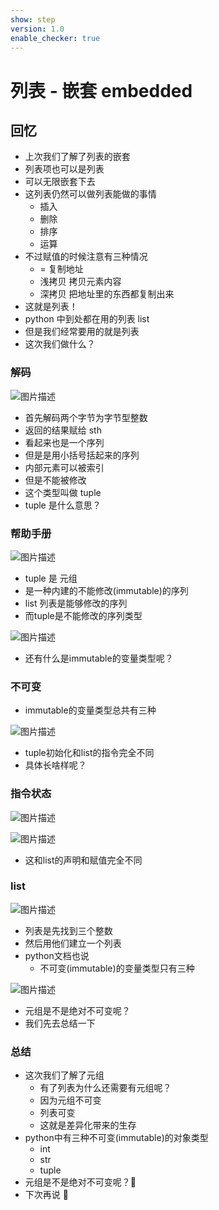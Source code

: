 ```yaml
---
show: step
version: 1.0
enable_checker: true
---
```


# 列表 - 嵌套 embedded

## 回忆

- 上次我们了解了列表的嵌套
- 列表项也可以是列表
- 可以无限嵌套下去
- 这列表仍然可以做列表能做的事情
  - 插入
  - 删除
  - 排序
  - 运算
- 不过赋值的时候注意有三种情况
  - = 复制地址
  - 浅拷贝 拷贝元素内容
  - 深拷贝 把地址里的东西都复制出来
- 这就是列表！
- python 中到处都在用的列表 list
- 但是我们经常要用的就是列表
- 这次我们做什么？

### 解码

![图片描述](https://doc.shiyanlou.com/courses/uid1190679-20220623-1655966587711)

- 首先解码两个字节为字节型整数
- 返回的结果赋给 sth
- 看起来也是一个序列
- 但是是用小括号括起来的序列
- 内部元素可以被索引
- 但是不能被修改
- 这个类型叫做 tuple
- tuple 是什么意思？

### 帮助手册

![图片描述](https://doc.shiyanlou.com/courses/uid1190679-20210830-1630285235154)

- tuple 是 元组
- 是一种内建的不能修改(immutable)的序列
- list 列表是能够修改的序列
- 而tuple是不能修改的序列类型

![图片描述](https://doc.shiyanlou.com/courses/uid1190679-20220707-1657157342648)

- 还有什么是immutable的变量类型呢？

### 不可变

- immutable的变量类型总共有三种

![图片描述](https://doc.shiyanlou.com/courses/uid1190679-20220730-1659140186573)

- tuple初始化和list的指令完全不同
- 具体长啥样呢？

### 指令状态

![图片描述](https://doc.shiyanlou.com/courses/uid1190679-20220730-1659142732813/wm)

![图片描述](https://doc.shiyanlou.com/courses/uid1190679-20220730-1659142744562/wm)

- 这和list的声明和赋值完全不同

### list

![图片描述](https://doc.shiyanlou.com/courses/uid1190679-20220730-1659140576631/wm)

- 列表是先找到三个整数
- 然后用他们建立一个列表
- python文档也说
	- 不可变(immutable)的变量类型只有三种

![图片描述](https://doc.shiyanlou.com/courses/uid1190679-20220730-1659140225155)

- 元组是不是绝对不可变呢？
- 我们先去总结一下

### 总结

- 这次我们了解了元组
	- 有了列表为什么还需要有元组呢？
	- 因为元组不可变
	- 列表可变
	- 这就是差异化带来的生存
- python中有三种不可变(immutable)的对象类型
	- int
	- str
	- tuple
- 元组是不是绝对不可变呢？🤔
- 下次再说 👋

